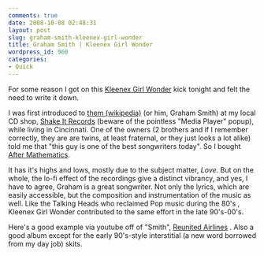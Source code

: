 ```yaml
---
comments: true
date: 2008-10-08 02:48:31
layout: post
slug: graham-smith-kleenex-girl-wonder
title: Graham Smith | Kleenex Girl Wonder
wordpress_id: 960
categories:
- Quick
---
```


For some reason I got on this [Kleenex Girl Wonder](http://www.kgw.me) kick tonight and felt the need to write it down.

I was first introduced to [them (wikipedia)](http://en.wikipedia.org/wiki/Kleenex_Girl_Wonder) (or him, Graham Smith) at my local CD shop, [Shake It Records](http://www.shakeitrecords.com/Shakeit-store.html) (beware of the pointless "Media Player" popup), while living in Cincinnati. One of the owners (2 brothers and if I remember correctly, they are are twins, at least fraternal, or they just looks a lot alike) told me that "this guy is one of the best songwriters today". So I bought [After Mathematics](http://allmusic.com/cg/amg.dll?p=amg&sql=10:gnftxqu0ldfe).

It has it's highs and lows, mostly due to the subject matter, _Love._ But on the whole, the lo-fi effect of the recordings give a distinct vibrancy, and yes, I have to agree, Graham is a great songwriter. Not only the lyrics, which are easily accessible, but the composition and instrumentation of the music as well. Like the Talking Heads who reclaimed Pop music during the 80's , Kleenex Girl Wonder contributed to the same effort in the late 90's-00's.

Here's a good example via youtube off of "Smith", [Reunited Airlines](http://www.youtube.com/watch?v=tnPoyUOo4ZA) . Also a good album except for the early 90's-style interstitial (a new word borrowed from my day job) skits.
